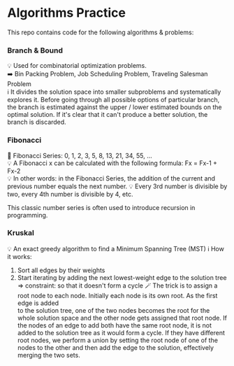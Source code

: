 # Algorithms Practice

This repo contains code for the following algorithms & problems: 

### Branch & Bound
💡 Used for combinatorial optimization problems.  
➡️ Bin Packing Problem, Job Scheduling Problem, Traveling Salesman Problem  
ℹ️ It divides the solution space into smaller subproblems and systematically explores it. Before going through all possible options of particular branch, the branch is estimated against the upper / lower estimated bounds on the optimal solution. If it's clear that it can't produce a better solution, the branch is discarded.   

### Fibonacci
🔢 Fibonacci Series: 0, 1, 2, 3, 5, 8, 13, 21, 34, 55, ...  
💡 A Fibonacci x can be calculated with the following formula: Fx = Fx-1 + Fx-2  
💡 In other words: in the Fibonacci Series, the addition of the current and previous number equals the next number. 
💡 Every 3rd number is divisible by two, every 4th number is divisible by 4, etc.

This classic number series is often used to introduce recursion in programming.

### Kruskal
💡 An exact greedy algorithm to find a Minimum Spanning Tree (MST)
ℹ️ How it works: 
1. Sort all edges by their weights
2. Start iterating by adding the next lowest-weight edge to the solution tree
=> constraint: so that it doesn't form a cycle
🪄 The trick is to assign a root node to each node. Initially each node is its own root. As the first edge is added  
to the solution tree, one of the two nodes becomes the root for the whole solution space and the other node gets assigned that root node. If the nodes of an edge to add
both have the same root node, it is not added to the solution tree as it would form a cycle. If they have different root nodes, we perform a union by setting the root node of one of the nodes to the other and then add the edge to the solution, effectively merging the two sets.

